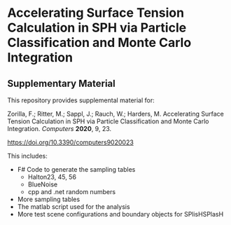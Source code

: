 # Accelerating Surface Tension Calculation in SPH via Particle Classification and Monte Carlo Integration 
## Supplementary Material

This repository provides supplemental material for:

Zorilla, F.; Ritter, M.; Sappl, J.; Rauch, W.; Harders, M. Accelerating Surface Tension Calculation in SPH via Particle Classification and Monte Carlo Integration. *Computers* **2020**, 9, 23.

https://doi.org/10.3390/computers9020023

This includes:
* F# Code to generate the sampling tables
  * Halton23, 45, 56
  * BlueNoise
  * cpp and .net random numbers
* More sampling tables
* The matlab script used for the analysis
* More test scene configurations and boundary objects for SPlisHSPlasH  
